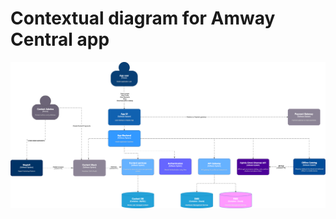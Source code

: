 # Contextual diagram for Amway Central app
<img src="Contextual-Diagram-Iter3.png" alt="Contextual diagram" title="Contextual diagram">
